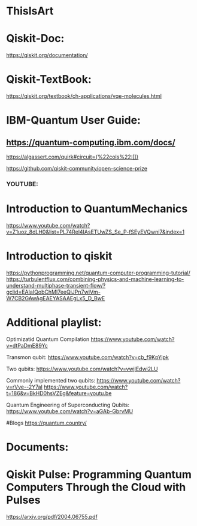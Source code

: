 # ThisIsArt

# Qiskit-Doc:
https://qiskit.org/documentation/

# Qiskit-TextBook:
https://qiskit.org/textbook/ch-applications/vqe-molecules.html

# IBM-Quantum User Guide:
https://quantum-computing.ibm.com/docs/
-------------------------------------------------------------
https://algassert.com/quirk#circuit={%22cols%22:[]}

https://github.com/qiskit-community/open-science-prize

### YOUTUBE:

# Introduction to QuantumMechanics
https://www.youtube.com/watch?v=Z1uoz_8dLH0&list=PL74Rel4IAsETUwZS_Se_P-fSEyEVQwni7&index=1

# Introduction to qiskit
https://pythonprogramming.net/quantum-computer-programming-tutorial/
https://turbulentflux.com/combining-physics-and-machine-learning-to-understand-multiphase-transient-flow/?gclid=EAIaIQobChMI7eeQiJPn7wIVm-W7CB2GAwAgEAEYASAAEgLx5_D_BwE

# Additional playlist:
Optimizatid Quantum Compilation
https://www.youtube.com/watch?v=dtPaDmE89Yc

Transmon qubit:
https://www.youtube.com/watch?v=cb_f9KpYipk

Two qubits:
https://www.youtube.com/watch?v=vwjlEdwi2LU

Commonly implemented two qubits:
https://www.youtube.com/watch?v=rVve--2Y7aI
https://www.youtube.com/watch?t=186&v=BkHD0hsVZEg&feature=youtu.be

Quantum Engineering of Superconducting Qubits:
https://www.youtube.com/watch?v=aGAb-GbrvMU

#Blogs
https://quantum.country/

# Documents:
# Qiskit Pulse: Programming Quantum Computers Through the Cloud with Pulses
https://arxiv.org/pdf/2004.06755.pdf
